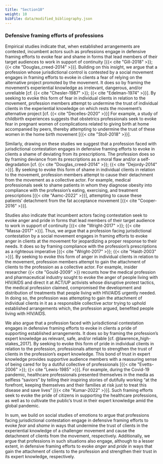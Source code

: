 ```yaml
---
title: "Section10"
weight: 10
bibFile: data/modified_bibliography.json
---
```


### Defensive framing efforts of professions

Empirical studies indicate that, when established arrangements are contested, incumbent actors such as professions engage in defensive framing efforts to evoke fear and shame in forms that lead members of their target audiences to work in support of continuity [{{< cite "Gill-2018" >}}; {{< cite "Douglas_creed-2014" >}}]. Building on this insight, we argue that a profession whose jurisdictional control is contested by a social movement engages in framing efforts to evoke in clients a fear of relying on the alternative project promoted by the movement. It does so by framing the movement’s experiential knowledge as irrelevant, dangerous, and/or unreliable [cf. {{< cite "Chesler-1987" >}}; {{< cite "Edelman-1974" >}}]. By seeking to evoke this form of fear in individual clients in relation to the movement, profession members attempt to undermine the trust of individual clients in the experiential knowledge on which rests the movement’s alternative project [cf. {{< cite "Decelles-2020" >}}] For example, a study of childbirth experiences suggests that obstetrics professionals seek to evoke fear in pregnant women of complications related to giving birth at home accompanied by peers, thereby attempting to undermine the trust of these women in the home birth movement [{{< cite "Stoll-2018" >}}].

Similarly, drawing on these studies we suggest that a profession faced with jurisdictional contestation engages in defensive framing efforts to evoke in clients a shame of deviating from its prescriptions. The profession does so by framing deviance from its prescriptions as a moral flaw and/or a self-degradation [cf. {{< cite "Douglas_creed-2014" >}}; {{< cite "Dejordy-2014" >}}]. By seeking to evoke this form of shame in individual clients in relation to the movement, profession members attempt to cause their detachment from the movement as a collective actor. For example, medical professionals seek to shame patients in whom they diagnose obesity into compliance with the profession’s eating, exercising, and treatment prescriptions [{{< cite "Aamc-2022" >}}], attempting to cause these patients’ detachment from the fat acceptance movement [{{< cite "Cooper-2016" >}}].

Studies also indicate that incumbent actors facing contestation seek to evoke anger and pride in forms that lead members of their target audience to work in support of continuity [{{< cite "Wright-2017" >}}; {{< cite "Massa-2017" >}}]. Thus, we argue that a profession facing jurisdictional contestation by a social movement engages in framing efforts to evoke anger in clients at the movement for jeopardizing a proper response to their needs. It does so by framing compliance with the profession’s prescriptions as a righteous imperative [{{< cite "Wright-2017" >}}; {{< cite "Haidt-2003" >}}]. By seeking to evoke this form of anger in individual clients in relation to the movement, profession members attempt to gain the attachment of clients to the profession as a collective actor. For example, insider researcher {{< cite "Gould-2009" >}} recounts how the medical profession and pharmaceutical industry sought to evoke the anger of people living with HIV/AIDS and direct it at ACT/UP activists whose disruptive protest tactics, the medical profession claimed, compromised the development and distribution of treatments that people living with HIV/AIDS urgently needed. In doing so, the profession was attempting to gain the attachment of individual clients in it as a responsible collective actor trying to uphold established arrangements which, the profession argued, benefited people living with HIV/AIDS.

We also argue that a profession faced with jurisdictional contestation engages in defensive framing efforts to evoke in clients a pride of supporting established arrangements. It does so by framing the profession’s expert knowledge as relevant, safe, and/or reliable [cf. @lawrence_high-stakes_2017]. By seeking to evoke this form of pride in individual clients in relation to the profession, professionals attempt to strengthen the trust of clients in the profession’s expert knowledge. This bond of trust in expert knowledge provides supportive audience members with a reassuring sense of being cared for by a dutiful collective of professionals [{{< cite "Evetts-2006" >}}; {{< cite "Lewis-1985" >}}]. For example, during the Covid-19 pandemic, healthcare professionals presented themselves in the media as selfless “saviors” by telling their inspiring stories of dutifully working “at the forefront, keeping themselves and their families at risk just to treat this disease and save lives” [{{< cite "Kumar-2022" >}}]. Such framing efforts seek to evoke the pride of citizens in supporting the healthcare professions, as well as to cultivate the public’s trust in their expert knowledge amid the global pandemic.

In sum, we build on social studies of emotions to argue that professions facing jurisdictional contestation engage in defensive framing efforts to evoke _fear_ and _shame_ in ways that undermine the trust of clients in the experiential knowledge of a challenger movement and cause the detachment of clients from the movement, respectively. Additionally, we argue that professions in such situations also engage, although to a lesser extent, in defensive framing efforts to evoke _anger_ and _pride_ in ways that gain the attachment of clients to the profession and strengthen their trust in its expert knowledge, respectively.
